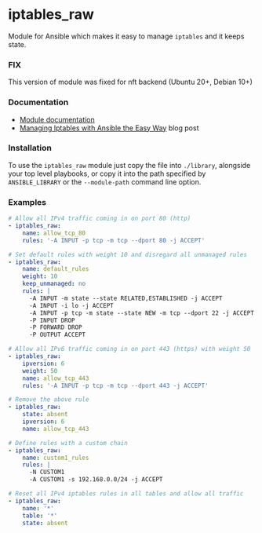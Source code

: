 # iptables_raw
Module for Ansible which makes it easy to manage `iptables` and it keeps state.

### FIX
This version of module was fixed for nft backend  (Ubuntu 20+, Debian 10+)

### Documentation
 * [Module documentation](https://nordeus.github.io/ansible-custom-modules/iptables_raw.html)
 * [Managing Iptables with Ansible the Easy Way](https://engineering.nordeus.com/managing-iptables-with-ansible-the-easy-way/) blog post

### Installation
To use the `iptables_raw` module just copy the file into `./library`, alongside your top level playbooks, or copy it into the path specified by `ANSIBLE_LIBRARY` or the `--module-path` command line option.

### Examples

```yml
# Allow all IPv4 traffic coming in on port 80 (http)
- iptables_raw:
    name: allow_tcp_80
    rules: '-A INPUT -p tcp -m tcp --dport 80 -j ACCEPT'

# Set default rules with weight 10 and disregard all unmanaged rules
- iptables_raw:
    name: default_rules
    weight: 10
    keep_unmanaged: no
    rules: |
      -A INPUT -m state --state RELATED,ESTABLISHED -j ACCEPT
      -A INPUT -i lo -j ACCEPT
      -A INPUT -p tcp -m state --state NEW -m tcp --dport 22 -j ACCEPT
      -P INPUT DROP
      -P FORWARD DROP
      -P OUTPUT ACCEPT

# Allow all IPv6 traffic coming in on port 443 (https) with weight 50
- iptables_raw:
    ipversion: 6
    weight: 50
    name: allow_tcp_443
    rules: '-A INPUT -p tcp -m tcp --dport 443 -j ACCEPT'

# Remove the above rule
- iptables_raw:
    state: absent
    ipversion: 6
    name: allow_tcp_443

# Define rules with a custom chain
- iptables_raw:
    name: custom1_rules
    rules: |
      -N CUSTOM1
      -A CUSTOM1 -s 192.168.0.0/24 -j ACCEPT

# Reset all IPv4 iptables rules in all tables and allow all traffic
- iptables_raw:
    name: '*'
    table: '*'
    state: absent
```
